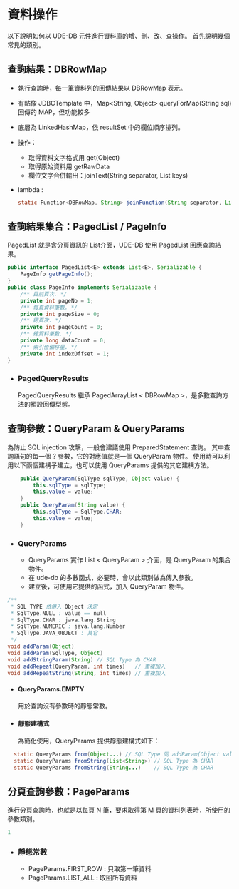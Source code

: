 # 資料操作

以下說明如何以 UDE-DB 元件進行資料庫的增、刪、改、查操作。
首先說明幾個常見的類別。

## 查詢結果：DBRowMap 

* 執行查詢時，每一筆資料列的回傳結果以 DBRowMap 表示。
* 有點像 JDBCTemplate 中，Map<String, Object> queryForMap(String sql) 回傳的 MAP，但功能較多
* 底層為 LinkedHashMap，依 resultSet 中的欄位順序排列。
* 操作：
  * 取得資料文字格式用 get(Object)
  * 取得原始資料用 getRawData
  * 欄位文字合併輸出：joinText(String separator, List<String> keys)
* lambda :

  ``` java
  static Function<DBRowMap, String> joinFunction(String separator, List<String> keys)
  ```
  
## 查詢結果集合：PagedList / PageInfo

PagedList 就是含分頁資訊的 List介面，UDE-DB 使用 PagedList 回應查詢結果。

``` java
public interface PagedList<E> extends List<E>, Serializable {
    PageInfo getPageInfo();
}
public class PageInfo implements Serializable {
    /** 目前頁次. */
    private int pageNo = 1;
    /** 每頁資料筆數. */
    private int pageSize = 0;
    /** 緦頁次. */
    private int pageCount = 0;
    /** 總資料筆數. */
    private long dataCount = 0;
    /** 索引值偏移量. */
    private int indexOffset = 1;
}
```

* ### PagedQueryResults 

  PagedQueryResults 繼承 PagedArrayList < DBRowMap \>，是多數查詢方法的預設回傳型態。
  
## 查詢參數：QueryParam & QueryParams

 為防止 SQL injection 攻擊，一般會建議使用 PreparedStatement 查詢。
 其中查詢語句的每一個 ? 參數，它的對應值就是一個 QueryParam 物件。
 使用時可以利用以下兩個建構子建立，也可以使用 QueryParams 提供的其它建構方法。
 
``` java
    public QueryParam(SqlType sqlType, Object value) {
        this.sqlType = sqlType;
        this.value = value;
    }
    public QueryParam(String value) {
        this.sqlType = SqlType.CHAR;
        this.value = value;
    }
```

* ### QueryParams   
 
  * QueryParams 實作 List < QueryParam \> 介面，是 QueryParam 的集合物件。
  * 在 ude-db 的多數函式，必要時，會以此類別做為傳入參數。
  * 建立後，可使用它提供的函式，加入 QueryParam 物件。
  
``` java
/**
 * SQL TYPE 依傳入 Object 決定
 * SqlType.NULL : value == null
 * SqlType.CHAR : java.lang.String
 * SqlType.NUMERIC : java.lang.Number
 * SqlType.JAVA_OBJECT : 其它
 */
void addParam(Object)
void addParam(SqlType, Object)
void addStringParam(String) // SQL Type 為 CHAR
void addRepeat(QueryParam, int times)   // 重複加入
void addRepeatString(String, int times) // 重複加入

```
* #### QueryParams.EMPTY 

  用於查詢沒有參數時的靜態常數。

* #### 靜態建構式
 
  為簡化使用，QueryParams 提供靜態建構式如下：
 
``` java
  static QueryParams from(Object...) // SQL Type 同 addParam(Object value) 原則
  static QueryParams fromString(List<String>) // SQL Type 為 CHAR
  static QueryParams fromString(String...)    // SQL Type 為 CHAR
```


## 分頁查詢參數：PageParams

進行分頁查詢時，也就是以每頁 N 筆，要求取得第 M 頁的資料列表時，所使用的參數類別。

``` java
1
```

* ### 靜態常數

  * PageParams.FIRST_ROW : 只取第一筆資料
  * PageParams.LIST_ALL : 取回所有資料





